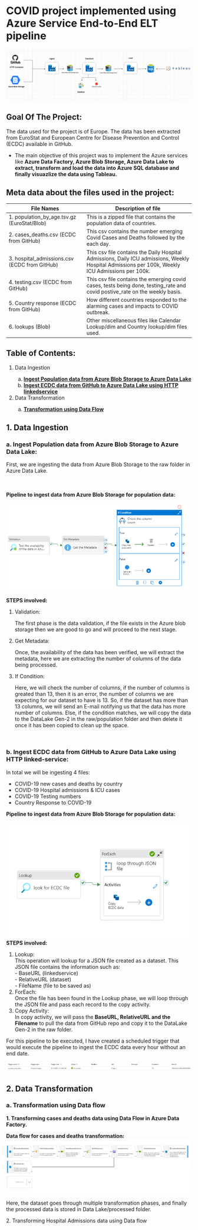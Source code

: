 # COVID project implemented using Azure Service End-to-End ELT pipeline

<img src="./images/workflow.png" alt="DE-workflow" title="Data Pipeline Worflow"><br>

## Goal Of The Project:
The data used for the project is of Europe. The data has been extracted from EuroStat and European Centre for Disease Prevention and Control (ECDC) available in GitHub.
<ul>
    <li>The main objective of this project was to implement the Azure services like  <b> Azure Data Factory, Azure Blob Storage, Azure Data Lake to extract, transform and load the data into Azure SQL database and finally visuazlize the data using Tableau. </b></li>
</ul>

## Meta data about the files used in the project:
<table>
<thead>
  <tr>
    <th>File Names</th>
    <th>Description of file</th>
  </tr>
</thead>
<tbody>
  <tr>
    <td>1. population_by_age.tsv.gz (EuroStat/Blob)</td>
    <td>This is a zipped file that contains the population data of countries.</td>
  </tr>
  <tr>
    <td>2. cases_deaths.csv (ECDC from GitHub)</td>
    <td>This csv contains the number emerging Covid Cases and Deaths followed by the each day.</td>
  </tr>
  <tr>
    <td>3. hospital_admissions.csv (ECDC from GitHub)</td>
    <td>This csv file contains the Daily Hospital Admissions, Daily ICU admissions, Weekly Hospital Admissions per 100k, Weekly ICU Admissions per 100k.</td>
  </tr>
  <tr>
    <td>4. testing.csv (ECDC from GitHub)</td>
    <td>This csv file contains the emerging covid cases, tests being done, testing_rate and covid postive_rate on the weekly basis.</td>
  </tr>
  <tr>
    <td>5. Country response (ECDC from GitHub)</td>
    <td>How different countries responded to the alarming cases and impacts to COVID outbreak.</td>
  </tr>
  <tr>
    <td>6. lookups (Blob)</td>
    <td>Other miscellaneous files like Calendar Lookup/dim and Country lookup/dim files used.</td>
  </tr>
</tbody>
</table>

## Table of Contents:
<ol>
    <li>Data Ingestion</li>
    <ol type='a'>
        <li><a href="#populationdata"> <b>Ingest Population data from Azure Blob Storage to Azure Data Lake </a></b></li>
    </li>
    <li><a href="#ecdcdata"> <b>Ingest ECDC data from GitHub to Azure Data Lake using HTTP linkedservice</a></b></li>
    </li>
    </ol>
    <li>Data Transformation</li>
    <ol type='a'>
    <li><a href="#dataflow"> <b>Transformation using Data Flow</b> </a></li>
    </ol>
</ol>
<h2>1. Data Ingestion </h2>
<h3 id ="populationdata">a. Ingest Population data from Azure Blob Storage to Azure Data Lake:</h3>
<p>First, we are ingesting the data from Azure Blob Storage to the raw folder in Azure Data Lake.</p>

<br>
<br>
<b>Pipeline to ingest data from Azure Blob Storage for population data:</b>
<br>
<br>
<img src="./images/1.ingest population data.png" alt="DE-workflow" title="Data Pipeline Worflow"><br>

<b>STEPS involved: </b>
<ol>
    <li>Validation:</li>
    <p>The first phase is the data validation, if the file exists in the Azure blob storage then we are good to go and will proceed to the next stage.<p>
    <li>Get Metadata:</li>
    <p>Once, the availability of the data has been verified, we will extract the metadata, here we are extracting the number of columns of the data being processed.</p>
    <li>If Condition:</li>
    <p>Here, we will check the number of columns, if the number of columns is greated than 13, then it is an error, the number of columns we are expecting for our dataset to have is 13. So, if the dataset has more than 13 columns, we will send an E-mail notifying us that the data has more number of columns. Else, if the condition matches, we will copy the data to the DataLake Gen-2 in the raw/population folder and then delete it once it has been copied to clean up the space.</p>
</ol>
<br>
<h3 id ="ecdcdata">b. Ingest ECDC data from GitHub to Azure Data Lake using HTTP linked-service:</h3>
<p>In total we will be ingesting 4 files:
    <ul>
        <li> COVID-19 new cases and deaths by country
        <li> COVID-19 Hospital admissions & ICU cases
        <li> COVID-19 Testing numbers
        <li> Country Response to COVID-19
    </ul>
</p>
<b>Pipeline to ingest data from Azure Blob Storage for population data:</b>
<br>
<br>
<img src="./images/2.ingest ecdc data.png" alt="DE-workflow" title="Data Pipeline Worflow"><br>
<b>STEPS involved: </b>
<ol>
    <li>Lookup:</li>
    This operation will lookup for a JSON file created as a dataset. This JSON file contains the information such as:
    <br>
    - BaseURL (linkedservice)<br>
    - RelativeURL (dataset)<br>
    - FileName (file to be saved as)
    <li>ForEach:</li>
    Once the file has been found in the Lookup phase, we will loop through the JSON file and pass each record to the copy activity.
    <li>Copy Activity:</li>
    In copy activity, we will pass the <b> BaseURL, RelativeURL and the Filename</b> to pull the data from GitHub repo and copy it to the DataLake Gen-2 in the raw folder.
</ol>

For this pipeline to be executed, I have created a scheduled trigger that would execute the pipeline to ingest the ECDC data every hour without an end date.

<img src="./images/3.ecdc trigger .png" alt="trigger"><br>

<h2> 2. Data Transformation </h2>
<h3 id="dataflow"> a. Transformation using Data flow </h3>
<p><b>1. Transforming cases and deaths data using Data Flow in Azure Data Factory.</b></p>

<b>Data flow for cases and deaths transformation: </b>
<img src="./images/2.dataflow for casesanddeaths.png" alt="dataflow"><br>

Here, the dataset goes through multiple transformation phases, and finally the processed data is stored in Data Lake/processed folder.

<p>2. Transforming Hospital Admissions data using Data flow </p>
